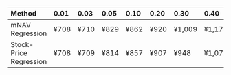 | Method                 | 0.01   | 0.03   | 0.05   | 0.10   | 0.20   | 0.30   | 0.40   | 0.50   | 0.60   | 0.70   | 0.80   | 0.90   | 0.95   | 0.97   | 0.99   |
|:-----------------------|:-------|:-------|:-------|:-------|:-------|:-------|:-------|:-------|:-------|:-------|:-------|:-------|:-------|:-------|:-------|
| mNAV Regression        | ¥708   | ¥710   | ¥829   | ¥862   | ¥920   | ¥1,009 | ¥1,175 | ¥1,332 | ¥1,450 | ¥1,692 | ¥2,072 | ¥2,609 | ¥2,786 | ¥2,962 | ¥3,015 |
| Stock-Price Regression | ¥708   | ¥709   | ¥814   | ¥857   | ¥907   | ¥948   | ¥1,072 | ¥1,188 | ¥1,271 | ¥1,506 | ¥1,985 | ¥2,322 | ¥2,623 | ¥2,716 | ¥2,825 |